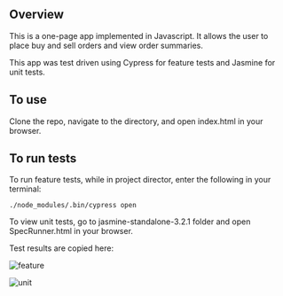 ## Overview

This is a one-page app implemented in Javascript.  It allows the user to place
buy and sell orders and view order summaries.

This app was test driven using Cypress for feature tests and Jasmine for unit tests.

## To use

Clone the repo, navigate to the directory, and open index.html in your browser.

## To run tests

To run feature tests, while in project director, enter the following in your
terminal:

```
./node_modules/.bin/cypress open
```

To view unit tests, go to jasmine-standalone-3.2.1 folder and open SpecRunner.html
in your browser.

Test results are copied here:

![feature](/public/images/feature_tests.jpg)

![unit](/public/images/unit_tests.jpg)
